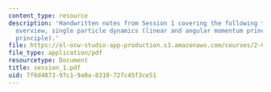 ```yaml
---
content_type: resource
description: 'Handwritten notes from Session 1 covering the following topics: course
  overview, single particle dynamics (linear and angular momentum principles, work-energy
  principle).'
file: https://ol-ocw-studio-app-production.s3.amazonaws.com/courses/2-032-dynamics-fall-2004/7f6d487397c19a0a831072fc45f3ce51_session_1.pdf
file_type: application/pdf
resourcetype: Document
title: session_1.pdf
uid: 7f6d4873-97c1-9a0a-8310-72fc45f3ce51
---
```

